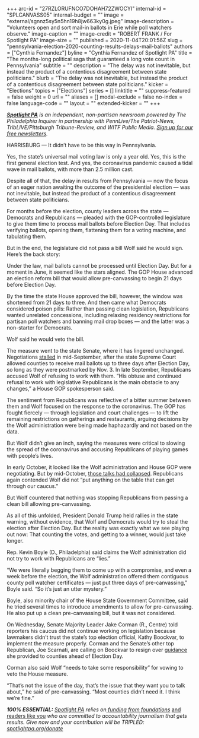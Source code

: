 +++
arc-id = "27RZLORUFNCO7DOHAH72ZWOCYI"
internal-id = "SPLCANVASS05"
internal-budget = ""
image = "external/sgnnz5sy5n5hn19h8jw663ky0g.jpeg"
image-description = "Volunteers open and sort mail-in ballots in Erie while poll watchers observe."
image-caption = ""
image-credit = "ROBERT FRANK / For Spotlight PA"
image-size = ""
published = 2020-11-04T20:01:56Z
slug = "pennsylvania-election-2020-counting-results-delays-mail-ballots"
authors = ["Cynthia Fernandez"]
byline = "Cynthia Fernandez of Spotlight PA"
title = "The months-long political saga that guaranteed a long vote count in Pennsylvania"
subtitle = ""
description = "The delay was not inevitable, but instead the product of a contentious disagreement between state politicians."
blurb = "The delay was not inevitable, but instead the product of a contentious disagreement between state politicians."
kicker = "Elections"
topics = ["Elections"]
series = []
linktitle = ""
suppress-featured = false
weight = 0
url = ""
aliases = []
modal-exclude = false
no-index = false
language-code = ""
layout = ""
extended-kicker = ""
+++

<a href="https://www.spotlightpa.org/"><i><b>Spotlight PA</b></i></a><i> is an independent, non-partisan newsroom powered by The Philadelphia Inquirer in partnership with PennLive/The Patriot-News, TribLIVE/Pittsburgh Tribune-Review, and WITF Public Media. </i><a href="https://www.spotlightpa.org/newsletters"><i>Sign up for our free newsletters</i></a><i>.</i>

HARRISBURG — It didn’t have to be this way in Pennsylvania.

Yes, the state’s universal mail voting law is only a year old. Yes, this is the first general election test. And yes, the coronavirus pandemic caused a tidal wave in mail ballots, with more than 2.5 million cast.

Despite all of that, the delay in results from Pennsylvania — now the focus of an eager nation awaiting the outcome of the presidential election — was not inevitable, but instead the product of a contentious disagreement between state politicians.

For months before the election, county leaders across the state — Democrats and Republicans — pleaded with the GOP-controlled legislature to give them time to process mail ballots before Election Day. That includes verifying ballots, opening them, flattening them for a voting machine, and tabulating them.

But in the end, the legislature did not pass a bill Wolf said he would sign. Here’s the back story:

Under the law, mail ballots cannot be processed until Election Day. But for a moment in June, it seemed like the stars aligned. The GOP House advanced an election reform bill that would allow pre-canvassing to begin 21 days before Election Day.

<script src="https://www.spotlightpa.org/embed.js" async></script><div data-spl-embed-version="1" data-spl-src="https://www.spotlightpa.org/embeds/newsletter/"></div>

By the time the state House approved the bill, however, the window was shortened from 21 days to three. And then came what Democrats considered poison pills: Rather than passing clean legislation, Republicans wanted unrelated concessions, including relaxing residency restrictions for partisan poll watchers and banning mail drop boxes — and the latter was a non-starter for Democrats.

Wolf said he would veto the bill.

The measure went to the state Senate, where it has lingered unchanged. Negotiations <a href="https://www.spotlightpa.org/news/2020/09/pa-election-november-supreme-court-mail-ballots-tom-wolf/" target=_blank>stalled</a> in mid-September, after the state Supreme Court allowed counties to receive mail ballots up to three days after Election Day, so long as they were postmarked by Nov. 3. In late September, Republicans accused Wolf of refusing to work with them. “His obtuse and continued refusal to work with legislative Republicans is the main obstacle to any changes,” a House GOP spokesperson said.

The sentiment from Republicans was reflective of a bitter summer between them and Wolf focused on the response to the coronavirus. The GOP has fought fiercely — through legislation and court challenges — to lift the remaining restrictions on gatherings and restaurants, arguing decisions by the Wolf administration were being made haphazardly and not based on the data.

But Wolf didn’t give an inch, saying the measures were critical to slowing the spread of the coronavirus and accusing Republicans of playing games with people’s lives.

In early October, it looked like the Wolf administration and House GOP were negotiating. But by mid-October, <a href="https://www.spotlightpa.org/news/2020/10/pa-mail-ballots-precanvassing-election-day/" target=_blank>those talks had collapsed</a>. Republicans again contended Wolf did not “put anything on the table that can get through our caucus.”

But Wolf countered that nothing was stopping Republicans from passing a clean bill allowing pre-canvassing.

As all of this unfolded, President Donald Trump held rallies in the state warning, without evidence, that Wolf and Democrats would try to steal the election after Election Day. But the reality was exactly what we see playing out now: That counting the votes, and getting to a winner, would just take longer.

<script src="https://www.spotlightpa.org/embed.js" async></script><div data-spl-embed-version="1" data-spl-src="https://www.spotlightpa.org/embeds/donate/?teaser_text=Spotlight%20PA%20provides%20essential%2C%20public-service%20journalism%20about%20Pennsylvania%20thank%20to%20readers%20like%20you.%20For%20a%20limited%20time%2C%20become%20a%20member%20and%20your%20contribution%20will%20be%20TRIPLED.&cta_text=YES%2C%20TRIPLE%20MY%20GIFT&eyebrow_text=BECOME%20A%20MEMBER"></div>

Rep. Kevin Boyle (D., Philadelphia) said claims the Wolf administration did not try to work with Republicans are “lies.”

“We were literally begging them to come up with a compromise, and even a week before the election, the Wolf administration offered them contiguous county poll watcher certificates — just put three days of pre-canvassing,” Boyle said. “So it’s just an utter mystery.”

Boyle, also minority chair of the House State Government Committee, said he tried several times to introduce amendments to allow for pre-canvassing. He also put up a clean pre-canvassing bill, but it was not considered.

On Wednesday, Senate Majority Leader Jake Corman (R., Centre) told reporters his caucus did not continue working on legislation because lawmakers didn’t trust the state’s top election official, Kathy Boockvar, to implement the measure properly. Corman and the Senate’s other top Republican, Joe Scarnati, are calling on Boockvar to resign over <a href="https://www.spotlightpa.org/news/2020/11/pennsylvania-mail-ballots-republican-legal-challenge-naked-ballots-fixed-cured/" target=_blank>guidance</a> she provided to counties ahead of Election Day.

Corman also said Wolf “needs to take some responsibility” for vowing to veto the House measure.

“That’s not the issue of the day, that’s the issue that they want you to talk about,” he said of pre-canvassing. “Most counties didn’t need it. I think we’re fine.”

<i><b>100% ESSENTIAL:</b></i><i> </i><a href="https://www.spotlightpa.org/"><i>Spotlight PA</i></a><i> relies on</i><a href="https://www.spotlightpa.org/support"><i> funding from foundations</i></a><i> </i><a href="https://www.spotlightpa.org/support">and readers like you</a><i> who are committed to accountability journalism that gets results. Give now and your contribution will be TRIPLED: </i><a href="https://www.spotlightpa.org/donate"><i>spotlightpa.org/donate</i></a>

